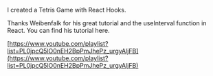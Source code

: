 I created a Tetris Game with React Hooks.

Thanks Weibenfalk for his great tutorial and the useInterval function in React. You can find his tutorial here.

[https://www.youtube.com/playlist?list=PL0jpcQ5lO0nEH2BpPmJhePz_urgyAljFB](https://www.youtube.com/playlist?list=PL0jpcQ5lO0nEH2BpPmJhePz_urgyAljFB)
